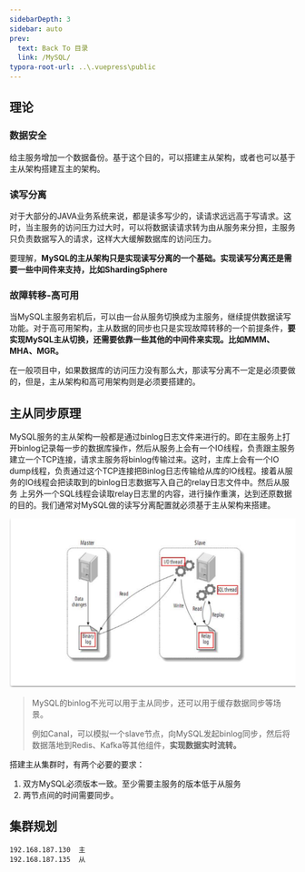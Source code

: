 ```yaml
---
sidebarDepth: 3
sidebar: auto
prev:
  text: Back To 目录
  link: /MySQL/
typora-root-url: ..\.vuepress\public
---
```


## 理论

### 数据安全

给主服务增加一个数据备份。基于这个目的，可以搭建主从架构，或者也可以基于主从架构搭建互主的架构。

### 读写分离

对于大部分的JAVA业务系统来说，都是读多写少的，读请求远远高于写请求。这时，当主服务的访问压力过大时，可以将数据读请求转为由从服务来分担，主服务只负责数据写入的请求，这样大大缓解数据库的访问压力。

要理解，**MySQL的主从架构只是实现读写分离的一个基础。实现读写分离还是需要一些中间件来支持，比如ShardingSphere**



### 故障转移-高可用

当MySQL主服务宕机后，可以由一台从服务切换成为主服务，继续提供数据读写功能。对于高可用架构，主从数据的同步也只是实现故障转移的一个前提条件，**要实现MySQL主从切换，还需要依靠一些其他的中间件来实现。比如MMM、MHA、MGR。**



在一般项目中，如果数据库的访问压力没有那么大，那读写分离不一定是必须要做的，但是，主从架构和高可用架构则是必须要搭建的。

## 主从同步原理

MySQL服务的主从架构一般都是通过binlog日志文件来进行的。即在主服务上打开binlog记录每一步的数据库操作，然后从服务上会有一个IO线程，负责跟主服务建立一个TCP连接，请求主服务将binlog传输过来。这时，主库上会有一个IO dump线程，负责通过这个TCP连接把Binlog日志传输给从库的IO线程。接着从服务的IO线程会把读取到的binlog日志数据写入自己的relay日志文件中。然后从服务
上另外一个SQL线程会读取relay日志里的内容，进行操作重演，达到还原数据的目的。我们通常对MySQL做的读写分离配置就必须基于主从架构来搭建。

![image-20211024234212583](/images/MySQL/image-20211024234212583.png)

>  MySQL的binlog不光可以用于主从同步，还可以用于缓存数据同步等场景。
>
>  例如Canal，可以模拟一个slave节点，向MySQL发起binlog同步，然后将数据落地到Redis、Kafka等其他组件，**实现数据实时流转。**



搭建主从集群时，有两个必要的要求：

1. 双方MySQL必须版本一致。至少需要主服务的版本低于从服务
2. 两节点间的时间需要同步。

## 集群规划

```
192.168.187.130  主
192.168.187.135  从
```





















